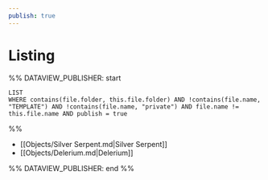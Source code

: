 ```yaml
---
publish: true
---
```


# Listing
 
%% DATAVIEW_PUBLISHER: start
```dataview  
LIST  
WHERE contains(file.folder, this.file.folder) AND !contains(file.name, "TEMPLATE") AND !contains(file.name, "private") AND file.name != this.file.name AND publish = true
```
%%

- [[Objects/Silver Serpent.md|Silver Serpent]]
- [[Objects/Delerium.md|Delerium]]

%% DATAVIEW_PUBLISHER: end %%
 
